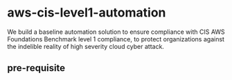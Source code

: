 # aws-cis-level1-automation
We build a baseline automation solution to ensure compliance with  CIS AWS Foundations Benchmark level 1 compliance, to protect organizations against the indelible reality of high severity cloud cyber attack.
## pre-requisite
